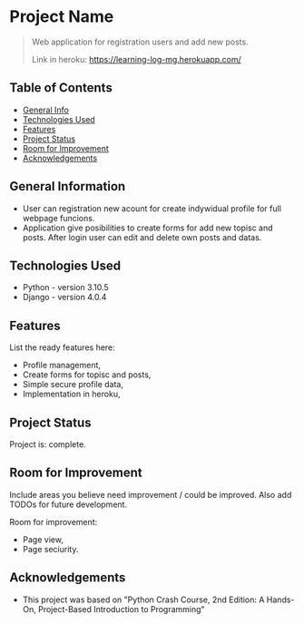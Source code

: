 # Project Name
> Web application for registration users and add new posts.
> 
> Link in heroku: https://learning-log-mg.herokuapp.com/

## Table of Contents
* [General Info](#general-information)
* [Technologies Used](#technologies-used)
* [Features](#features)
* [Project Status](#project-status)
* [Room for Improvement](#room-for-improvement)
* [Acknowledgements](#acknowledgements)
<!-- * [License](#license) -->


## General Information
- User can registration new acount for create indywidual profile for full webpage funcions.
- Application give posibilities to create forms for add new topisc and posts. After login user can edit and delete own posts and datas.  

## Technologies Used
- Python - version 3.10.5
- Django - version 4.0.4
 

## Features
List the ready features here:
- Profile management,
- Create forms for topisc and posts,
- Simple secure profile data,
- Implementation in heroku,

## Project Status
Project is: complete.


## Room for Improvement
Include areas you believe need improvement / could be improved. Also add TODOs for future development.

Room for improvement:
- Page view,
- Page seciurity.


## Acknowledgements
- This project was based on "Python Crash Course, 2nd Edition: A Hands-On, Project-Based Introduction to Programming"
